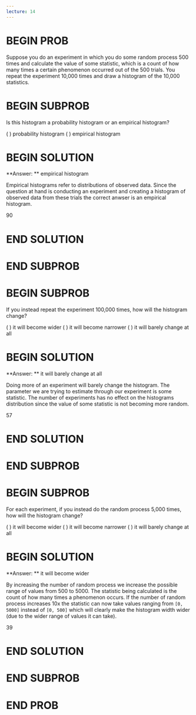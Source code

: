 ```yaml
---
lecture: 14
---
```


# BEGIN PROB

Suppose you do an experiment in which you do some random process 500 times and calculate the value of some statistic, which is a count of how many times a certain phenomenon occurred out of the 500 trials. You repeat the experiment 10,000 times and draw a histogram of the 10,000 statistics.

# BEGIN SUBPROB

Is this histogram a probability histogram or an empirical histogram?

( ) probability histogram
( ) empirical histogram

# BEGIN SOLUTION

**Answer: ** empirical histogram

Empirical histograms refer to distributions of observed data. Since the question at hand is conducting
an experiment and creating a histogram of observed data from these trials the correct anwser is an empirical histogram. 

<average>90</average>
# END SOLUTION

# END SUBPROB

# BEGIN SUBPROB

If you instead repeat the experiment 100,000 times, how will the histogram change?

( ) it will become wider
( ) it will become narrower
( ) it will barely change at all
# BEGIN SOLUTION

**Answer: ** it will barely change at all

Doing more of an experiment will barely change the histogram. The parameter we are trying
to estimate through our experiment is some statistic. The number of experiments has no effect
on the histograms distribution since the value of some statistic is not becoming more random.

<average>57</average>
# END SOLUTION

# END SUBPROB

# BEGIN SUBPROB

For each experiment, if you instead do the random process 5,000 times, how will the histogram change?

( ) it will become wider
( ) it will become narrower
( ) it will barely change at all

# BEGIN SOLUTION

**Answer: ** it will become wider

By increasing the number of random process we increase the possible range of values from 500 to 5000. The
statistic being calculated is the count of how many times a phenomenon occurs. If the number of random process increases 10x
the statistic can now take values ranging from `[0, 5000]` instead of `[0, 500]` which will clearly 
make the histogram width wider (due to the wider range of values it can take). 

<average>39</average>
# END SOLUTION

# END SUBPROB


# END PROB
